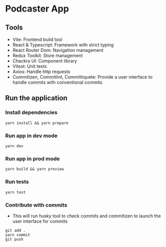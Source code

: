 # Podcaster App

## Tools

- Vite: Frontend build tool
- React & Typescript: Framework with strict typing
- React Router Dom: Navigation management
- Redux Toolkit: Store management
- Chackra UI: Component library
- Vitest: Unit tests
- Axios: Handle http requests
- Commitizen, Commitlint, Committiquete: Provide a user interface to handle
  commits with conventional commits

## Run the application

### Install dependencies

```
yarn install && yarn prepare
```

### Run app in dev mode

```
yarn dev
```

### Run app in prod mode

```
yarn build && yarn preview
```

### Run tests

```
yarn test
```

### Contribute with commits

- This will run husky tool to check commits and commitizen to launch the user
  interface for commits

```
git add .
yarn commit
git push
```
